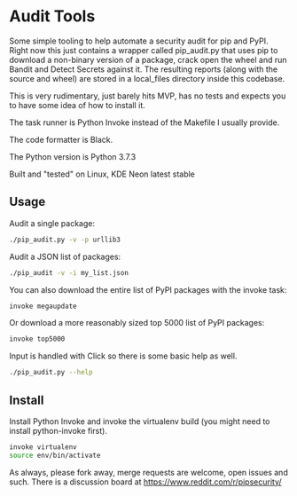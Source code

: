 Audit Tools
===========
Some simple tooling to help automate a security audit for pip and PyPI.  Right now this just contains a wrapper called pip_audit.py that uses pip to download a non-binary version of a package, crack open the wheel and run Bandit and Detect Secrets against it.  The resulting reports (along with the source and wheel) are stored in a local_files directory inside this codebase.

This is very rudimentary, just barely hits MVP, has no tests and expects you to have some idea of how to install it.

The task runner is Python Invoke instead of the Makefile I usually provide.

The code formatter is Black.

The Python version is Python 3.7.3

Built and "tested" on Linux, KDE Neon latest stable

Usage
-----

Audit a single package:
```bash
./pip_audit.py -v -p urllib3
```

Audit a JSON list of packages:
```bash
./pip_audit -v -i my_list.json
```

You can also download the entire list of PyPI packages with the invoke task:
```bash
invoke megaupdate
```

Or download a more reasonably sized top 5000 list of PyPI packages:
```bash
invoke top5000
```

Input is handled with Click so there is some basic help as well.
```bash
./pip_audit.py --help
```

Install
-------
Install Python Invoke and invoke the virtualenv build (you might need to install python-invoke first).
```bash
invoke virtualenv
source env/bin/activate
```

As always, please fork away, merge requests are welcome, open issues and such.  There is a discussion board at https://www.reddit.com/r/pipsecurity/
